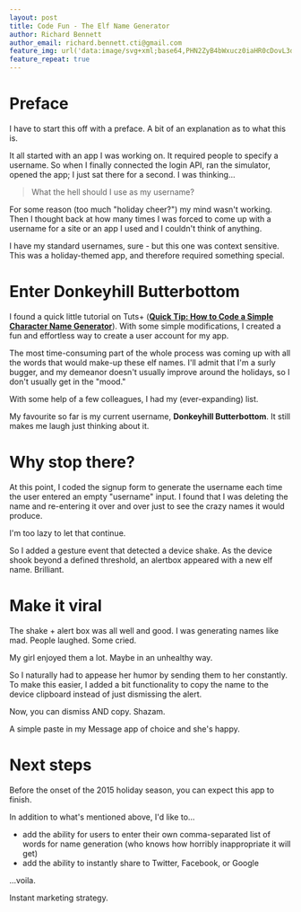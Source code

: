```yaml
---
layout: post
title: Code Fun - The Elf Name Generator
author: Richard Bennett
author_email: richard.bennett.cti@gmail.com
feature_img: url('data:image/svg+xml;base64,PHN2ZyB4bWxucz0iaHR0cDovL3d3dy53My5vcmcvMjAwMC9zdmciIHdpZHRoPSI4IiBoZWlnaHQ9IjgiPjxwYXRoIGQ9Ik0tMiAxMEwxMCAtMlpNMTAgNkw2IDEwWk0tMiAyTDIgLTIiIHN0cm9rZT0iI2ZmZiIgc3Ryb2tlLXdpZHRoPSI0LjciPjwvcGF0aD4KPC9zdmc+'),url('data:image/svg+xml;base64,PHN2ZyB4bWxucz0iaHR0cDovL3d3dy53My5vcmcvMjAwMC9zdmciIHdpZHRoPSIxMDAlIiBoZWlnaHQ9IjEwMCUiPgo8bGluZWFyR3JhZGllbnQgaWQ9ImciIHgyPSIxIiB5Mj0iMSI+CjxzdG9wIHN0b3AtY29sb3I9IiNmNWY1ZjUiPjwvc3RvcD4KPHN0b3Agb2Zmc2V0PSIxMDAlIiBzdG9wLWNvbG9yPSIjZWVlIj48L3N0b3A+CjwvbGluZWFyR3JhZGllbnQ+CjxyZWN0IHdpZHRoPSIxMDAlIiBoZWlnaHQ9IjEwMCUiIGZpbGw9InVybCgjZykiPjwvcmVjdD4KPC9zdmc+')
feature_repeat: true
---
```


# Preface

I have to start this off with a preface.  A bit of an explanation as to what this is.

It all started with an app I was working on.  It required people to specify a username.  So when I finally connected the login API, ran the simulator, opened the app; I just sat there for a second.  I was thinking...

> What the hell should I use as my username?

For some reason (too much "holiday cheer?") my mind wasn't working.  Then I thought back at how many times I was forced to come up with a username for a site or an app I used and I couldn't think of anything.

I have my standard usernames, sure - but this one was context sensitive.  This was a holiday-themed app, and therefore required something special.

# Enter __Donkeyhill Butterbottom__

I found a quick little tutorial on Tuts+ (__[Quick Tip: How to Code a Simple Character Name Generator](http://warpedvisions.org)__).  With some simple modifications, I created a fun and effortless way to create a user account for my app.

The most time-consuming part of the whole process was coming up with all the words that would make-up these elf names.  I'll admit that I'm a surly bugger, and my demeanor doesn't usually improve around the holidays, so I don't usually get in the "mood."

With some help of a few colleagues, I had my (ever-expanding) list.

My favourite so far is my current username, __Donkeyhill Butterbottom__.  It still makes me laugh just thinking about it.

# Why stop there?

At this point, I coded the signup form to generate the username each time the user entered an empty "username" input.  I found that I was deleting the name and re-entering it over and over just to see the crazy names it would produce.

I'm too lazy to let that continue.

So I added a gesture event that detected a device shake.  As the device shook beyond a defined threshold, an alertbox appeared with a new elf name.  Brilliant.

# Make it viral

The shake + alert box was all well and good.  I was generating names like mad.  People laughed.  Some cried.

My girl enjoyed them a lot.  Maybe in an unhealthy way.

So I naturally had to appease her humor by sending them to her constantly.  To make this easier, I added a bit functionality to copy the name to the device clipboard instead of just dismissing the alert.

Now, you can dismiss AND copy.  Shazam.

A simple paste in my Message app of choice and she's happy.

# Next steps

Before the onset of the 2015 holiday season, you can expect this app to finish.

In addition to what's mentioned above, I'd like to...

+ add the ability for users to enter their own comma-separated list of words for name generation (who knows how horribly inappropriate it will get)
+ add the ability to instantly share to Twitter, Facebook, or Google

...voila.

Instant marketing strategy.
